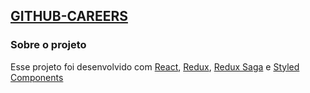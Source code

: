 ## [GITHUB-CAREERS](http://lucasdecastro.github.io/github-careers)

### Sobre o projeto

Esse projeto foi desenvolvido com [React](https://github.com/facebook/react), [Redux](https://github.com/reduxjs/redux), [Redux Saga](https://github.com/redux-saga/redux-saga) e [Styled Components](https://github.com/styled-components/styled-components)
